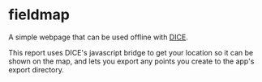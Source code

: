 # fieldmap

A simple webpage that can be used offline with [DICE](https://itunes.apple.com/us/app/disconnected-interactive-content/id966026588?ls=1&mt=8).

This report uses DICE's javascript bridge to get your location so it can be shown on the map, and lets you export any points you create to the app's export directory.

